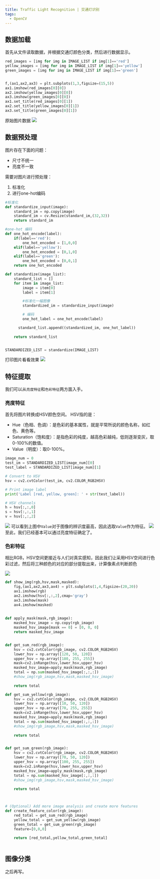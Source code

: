 ```yaml
---
title: Traffic Light Recognition | 交通灯识别
tags:
  - OpenCV
---
```

## 数据加载
首先从文件读取数据，并根据交通灯颜色分类，然后进行数据显示。
```python
red_images = [img for img in IMAGE_LIST if img[1]=='red']
yellow_images = [img for img in IMAGE_LIST if img[1]=='yellow']
green_images = [img for img in IMAGE_LIST if img[1]=='green']


f,(ax1,ax2,ax3) = plt.subplots(1,3,figsize=(15,5))
ax1.imshow(red_images[0][0])
ax2.imshow(yellow_images[0][0])
ax3.imshow(green_images[0][0])
ax1.set_title(red_images[0][1])
ax2.set_title(yellow_images[0][1])
ax3.set_title(green_images[0][1])
```
原始图片数据
![](images/raw.jpg)
## 数据预处理
图片存在下面的问题：
- 尺寸不统一
- 亮度不一致  
  
需要对图片进行预处理：
1. 标准化
2. 进行one-hot编码
```python
#标准化
def standardize_input(image): 
    standard_im = np.copy(image)
    standard_im = cv.Resize(standard_im,(32,32))
    return standard_im

#one-hot 编码
def one_hot_encode(label):
    if(label=='red'):
        one_hot_encoded = [1,0,0]
    elif(label=='yellow'):
        one_hot_encoded = [0,1,0]
    elif(label=='green'):
        one_hot_encoded = [0,0,1]    
    return one_hot_encoded

def standardize(image_list):
    standard_list = []
    for item in image_list:
        image = item[0]
        label = item[1]

        #标准化一幅图像
        standardized_im = standardize_input(image)

        # 编码
        one_hot_label = one_hot_encode(label)    

      standard_list.append((standardized_im, one_hot_label))
        
    return standard_list


STANDARDIZED_LIST = standardize(IMAGE_LIST)
```

打印图片看看效果
![](images/afterp.jpg)

## 特征提取
我们可以从`亮度特征`和`色彩特征`两方面入手。
### 亮度特征
首先将图片转换成HSV颜色空间。
HSV指的是：
- Hue（色相、色调）：是色彩的基本属性，就是平常所说的颜色名称，如红色、黄色等。
- Saturation（饱和度）：是指色彩的纯度，越高色彩越纯，低则逐渐变灰，取0-100%的数值。
- Value（明度）：取0-100%。
```python
image_num = 0
test_im = STANDARDIZED_LIST[image_num][0]
test_label = STANDARDIZED_LIST[image_num][1]

# Convert to HSV
hsv = cv2.cvtColor(test_im, cv2.COLOR_RGB2HSV)

# Print image label
print('Label [red, yellow, green]: ' + str(test_label))

# HSV channels
h = hsv[:,:,0]
s = hsv[:,:,1]
v = hsv[:,:,2]
```
![](images/hsv.jpg)
可以看到上图中`Value`对于图像的辨识度最高，因此选取`Value`作为特征。
![](images/afterhsv.png)
至此，我们已经基本可以通过亮度特征确定了。

### 色彩特征
相比RGB，HSV空间更接近与人们对真实感知，因此我们让采用HSV空间进行色彩过滤，然后将三种颜色的对应的部分提取出来，计算像素点判断颜色

![](images/color.jpg)

```python
def show_img(rgb,hsv,mask,masked):
    fig,(ax1,ax2,ax3,ax4) = plt.subplots(1,4,figsize=(20,20))
    ax1.imshow(rgb)
    ax2.imshow(hsv[:,:,2],cmap='gray')
    ax3.imshow(mask)
    ax4.imshow(masked)
    
    
def apply_mask(mask,rgb_image):
    masked_hsv_image = np.copy(rgb_image)
    masked_hsv_image[mask == 0] = [0, 0, 0]
    return masked_hsv_image


def get_sum_red(rgb_image):
    hsv = cv2.cvtColor(rgb_image, cv2.COLOR_RGB2HSV)
    lower_hsv = np.array([120, 50, 120]) 
    upper_hsv = np.array([180, 255, 255])
    mask=cv2.inRange(hsv,lower_hsv,upper_hsv)
    masked_hsv_image=apply_mask(mask,rgb_image)
    total = np.sum(masked_hsv_image[:,:,:])
    #show_img(rgb_image,hsv,mask,masked_hsv_image)
    
    return total

def get_sum_yellow(rgb_image):
    hsv = cv2.cvtColor(rgb_image, cv2.COLOR_RGB2HSV)
    lower_hsv = np.array([10, 50, 120]) 
    upper_hsv = np.array([70, 255, 255])
    mask=cv2.inRange(hsv,lower_hsv,upper_hsv)
    masked_hsv_image=apply_mask(mask,rgb_image)
    total = np.sum(masked_hsv_image[:,:,:])
    #show_img(rgb_image,hsv,mask,masked_hsv_image)
    
    return total


def get_sum_green(rgb_image):
    hsv = cv2.cvtColor(rgb_image, cv2.COLOR_RGB2HSV)
    lower_hsv = np.array([70, 50, 120]) 
    upper_hsv = np.array([100, 255, 255])
    mask=cv2.inRange(hsv,lower_hsv,upper_hsv)
    masked_hsv_image=apply_mask(mask,rgb_image)
    total = np.sum(masked_hsv_image[:,:,:])
    #show_img(rgb_image,hsv,mask,masked_hsv_image)
    
    return total



# (Optional) Add more image analysis and create more features
def create_feature_color(rgb_image):
    red_total = get_sum_red(rgb_image)
    yellow_total = get_sum_yellow(rgb_image)
    green_total = get_sum_green(rgb_image)
    feature=[0,0,0]
    
    return [red_total,yellow_total,green_total]
    
```

## 图像分类
之后再写。